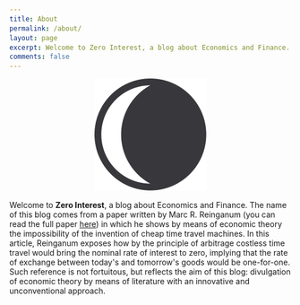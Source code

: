 ```yaml
---
title: About
permalink: /about/
layout: page
excerpt: Welcome to Zero Interest, a blog about Economics and Finance.
comments: false
---
```


<p style="text-align: center;">
  <img src="/assets/img/author.png" class="img-circle zoombtn animated rotateIn">
</p>

Welcome to **Zero Interest**, a blog about Economics and Finance. The name of this blog comes from a paper written by Marc R. Reinganum (you can read the full paper [here](https://jpm.pm-research.com/content/13/1/10)) in which he shows by means of economic theory the impossibility of the invention of cheap time travel machines. In this article, Reinganum exposes how by the principle of arbitrage costless time travel would bring the nominal rate of interest to zero, implying that the rate of exchange between today's and tomorrow's goods would be one-for-one.
Such reference is not fortuitous, but reflects the aim of this blog: divulgation of economic theory by means of literature with an innovative and unconventional approach.

